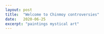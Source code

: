 ```yaml
---
layout: post
title:  "Welcome to Chinmoy controversies"
date:   2020-06-25
excerpt: "paintings mystical art"
---
```

